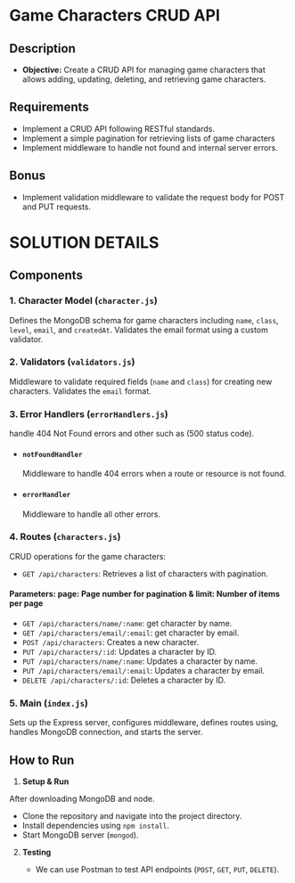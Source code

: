 # Game Characters CRUD API

## Description

- **Objective:** Create a CRUD API for managing game characters that allows adding, updating, deleting, and retrieving game characters.

## Requirements

- Implement a CRUD API following RESTful standards.
- Implement a simple pagination for retrieving lists of game characters
- Implement middleware to handle not found and internal server errors.

## Bonus

- Implement validation middleware to validate the request body for POST and PUT requests.

# SOLUTION DETAILS

## Components

### 1. Character Model (`character.js`)

Defines the MongoDB schema for game characters including `name`, `class`, `level`, `email`, and `createdAt`. Validates the email format using a custom validator.

### 2. Validators (`validators.js`)

Middleware to validate required fields (`name` and `class`) for creating new characters. Validates the `email` format.

### 3. Error Handlers (`errorHandlers.js`) 
handle 404 Not Found errors and other such as (500 status code).

- #### `notFoundHandler`

  Middleware to handle 404 errors when a route or resource is not found.

- #### `errorHandler`

  Middleware to handle all other errors.

### 4. Routes (`characters.js`)

CRUD operations for the game characters:

- `GET /api/characters`: Retrieves a list of characters with pagination.
#### Parameters: page: Page number for pagination & limit: Number of items per page
- `GET /api/characters/name/:name`: get character by name.
- `GET /api/characters/email/:email`: get character by email.
- `POST /api/characters`: Creates a new character.
- `PUT /api/characters/:id`: Updates a character by ID.
- `PUT /api/characters/name/:name`: Updates a character by name.
- `PUT /api/characters/email/:email`: Updates a character by email.
- `DELETE /api/characters/:id`: Deletes a character by ID.

### 5. Main (`index.js`)

Sets up the Express server, configures middleware, defines routes using, handles MongoDB connection, and starts the server.

## How to Run

1. **Setup & Run**

After downloading MongoDB and node.
   - Clone the repository and navigate into the project directory.
   - Install dependencies using `npm install`.
   - Start MongoDB server (`mongod`).

2. **Testing**

   - We can use Postman to test API endpoints (`POST`, `GET`, `PUT`, `DELETE`).
